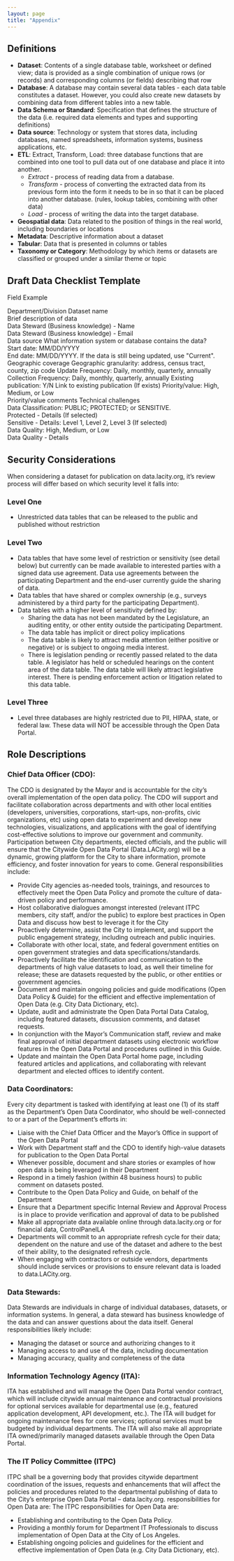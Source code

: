 ```yaml
---
layout: page
title: "Appendix"
---
```


## Definitions

* **Dataset**: Contents of a single database table, worksheet or defined view; data is provided as a single combination of unique rows (or records) and corresponding columns (or fields) describing that row
* **Database**: A database may contain several data tables - each data table constitutes a dataset. However, you could also create new datasets by combining data from different tables into a new table.
* **Data Schema or Standard**: Specification that defines the structure of the data (i.e. required data elements and types and supporting definitions)
* **Data source**: Technology or system that stores data, including databases, named spreadsheets, information systems, business applications, etc.
* **ETL**: Extract, Transform, Load: three database functions that are combined into one tool to pull data out of one database and place it into another.
	* *Extract* - process of reading data from a database.
	* *Transform* - process of converting the extracted data from its previous form into the form it needs to be in so that it can be placed into another database.  (rules, lookup tables, combining with other data)
	* *Load* - process of writing the data into the target database.
* **Geospatial data**: Data related to the position of things in the real world, including boundaries or locations
* **Metadata**: Descriptive information about a dataset
* **Tabular**: Data that is presented in columns or tables
* **Taxonomy or Category**: Methodology by which items or datasets are classified or grouped under a similar theme or topic

## Draft Data Checklist Template

Field	Example

Department/Division	
Dataset name	
Brief description of data	
Data Steward (Business knowledge) - Name	
Data Steward (Business knowledge) - Email	
Data source
What information system or database contains the data? 	
Start date:
MM/DD/YYYY	
End date: 
MM/DD/YYYY. 
If the data is still being updated, use "Current".	
Geographic coverage	
Geographic granularity:
address, census tract, county, zip code	
Update Frequency:
Daily, monthly, quarterly, annually	
Collection Frequency:
Daily, monthly, quarterly, annually	
Existing publication:
Y/N	
Link to existing publication
(If exists)	
Priority/value:
High, Medium, or Low	
Priority/value comments	
Technical challenges	
Data Classification:
PUBLIC; PROTECTED; or SENSITIVE.	
Protected - Details
(If selected)	
Sensitive - Details:
Level 1, Level 2, Level 3
(If selected)	
Data Quality:
High, Medium, or Low	
Data Quality - Details	

## Security Considerations
When considering a dataset for publication on data.lacity.org, it’s review process will differ based on which security level it falls into:

### Level One
* Unrestricted data tables that can be released to the public and published without restriction 

### Level Two

* Data tables that have some level of restriction or sensitivity (see detail below) but currently can be made available to interested parties with a signed data use agreement. Data use agreements between the participating Department and the end-user currently guide the sharing of data.
* Data tables that have shared or complex ownership (e.g., surveys administered by a third party for the participating Department).
* Data tables with a higher level of sensitivity defined by:
    * Sharing the data has not been mandated by the Legislature, an auditing entity, or other entity outside the participating Department. 
    * The data table has implicit or direct policy implications
    * The data table is likely to attract media attention (either positive or negative) or is subject to ongoing media interest.
    * There is legislation pending or recently passed related to the data table. A legislator has held or scheduled hearings on the content area of the data table. The data table will likely attract legislative interest. There is pending enforcement action or litigation related to this data table.

### Level Three
* Level three databases are highly restricted due to PII, HIPAA, state, or federal law. These data will NOT be accessible through the Open Data Portal.


## Role Descriptions
### Chief Data Officer (CDO): 
The CDO is designated by the Mayor and is accountable for the city’s overall implementation of the open data policy. The CDO will support and facilitate collaboration across departments and with other local entities (developers, universities, corporations, start-ups, non-profits, civic organizations, etc) using open data to experiment and develop new technologies, visualizations, and applications with the goal of identifying cost-effective solutions to improve our government and community. Participation between City departments, elected officials, and the public will ensure that the Citywide Open Data Portal (Data.LACity.org) will be a dynamic, growing platform for the City to share information, promote efficiency, and foster innovation for years to come. General responsibilities include:

* Provide City agencies as-needed tools, trainings, and resources to effectively meet the Open Data Policy and promote the culture of data-driven policy and performance.
* Host collaborative dialogues amongst interested (relevant ITPC members, city staff, and/or the public) to explore best practices in Open Data and discuss how best to leverage it for the City
* Proactively determine, assist the City to implement, and support the public engagement strategy, including outreach and public inquiries.
* Collaborate with other local, state, and federal government entities on open government strategies and data specifications/standards. 
* Proactively facilitate the identification and communication to the departments of high value datasets to load, as well their timeline for release; these are datasets requested by the public, or other entities or government agencies. 
* Document and maintain ongoing policies and guide modifications (Open Data Policy & Guide) for the efficient and effective implementation of Open Data (e.g. City Data Dictionary, etc).
* Update, audit and administrate the Open Data Portal Data Catalog, including featured datasets, discussion comments, and dataset requests.
* In conjunction with the Mayor’s Communication staff, review and make final approval of initial department datasets using electronic workflow features in the Open Data Portal and procedures outlined in this Guide.   
* Update and maintain the Open Data Portal home page, including featured articles and applications, and collaborating with relevant department and elected offices to identify content.

### Data Coordinators: 
Every city department is tasked with identifying at least one (1) of its staff as the Department’s Open Data Coordinator, who should be well-connected to or a part of the Department’s efforts in:

* Liaise with the Chief Data Officer and the Mayor’s Office in support of the Open Data Portal
* Work with Department staff and the CDO to identify high-value datasets for publication to the Open Data Portal
* Whenever possible, document and share stories or examples of how open data is being leveraged in their Department
* Respond in a timely fashion (within 48 business hours) to public comment on datasets posted.
* Contribute to the Open Data Policy and Guide, on behalf of the Department
* Ensure that a Department specific Internal Review and Approval Process is in place to provide verification and approval of data to be published
* Make all appropriate data available online through data.lacity.org or for financial data, ControlPanelLA
* Departments will commit to an appropriate refresh cycle for their data; dependent on the nature and use of the dataset and adhere to the best of their ability, to the designated refresh cycle.
* When engaging with contractors or outside vendors, departments should include services or provisions to ensure relevant data is loaded to data.LACity.org.

### Data Stewards:
Data Stewards are individuals in charge of individual databases, datasets, or information systems. In general, a data steward has business knowledge of the data and can answer questions about the data itself. General responsibilities likely include:

* Managing the dataset or source and authorizing changes to it
* Managing access to and use of the data, including documentation
* Managing accuracy, quality and completeness of the data

### Information Technology Agency (ITA):
ITA has established and will manage the Open Data Portal vendor contract, which will include citywide annual maintenance and contractual provisions for optional services available for departmental use (e.g., featured application development, API development, etc.).  The ITA will budget for ongoing maintenance fees for core services; optional services must be budgeted by individual departments.  The ITA will also make all appropriate ITA owned/primarily managed datasets available through the Open Data Portal. 
 
### The IT Policy Committee (ITPC)
ITPC shall be a governing body that provides citywide department coordination of the issues, requests and enhancements that will affect the policies and procedures related to the departmental publishing of data to the City’s enterprise Open Data Portal – data.lacity.org.  responsibilities for Open Data are: The ITPC responsibilities for Open Data are:

* Establishing and contributing to the Open Data Policy.
* Providing a monthly forum for Department IT Professionals to discuss implementation of Open Data at the City of Los Angeles. 
* Establishing ongoing policies and guidelines for the efficient and effective implementation of Open Data (e.g. City Data Dictionary, etc).

